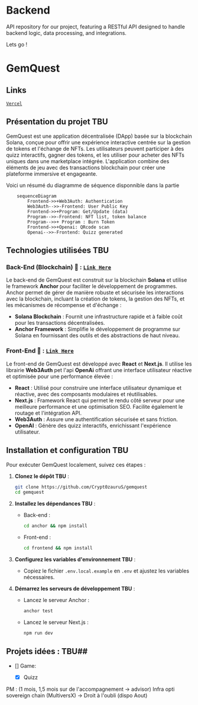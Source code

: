 # Backend
API repository for our project, featuring a RESTful API designed to handle backend logic, data processing, and integrations.

Lets go !


# GemQuest

## Links
[`Vercel`](https://gemquest-pi.vercel.app/)

## Présentation du projet TBU

GemQuest est une application décentralisée (DApp) basée sur la blockchain Solana, conçue pour offrir une expérience interactive centrée sur la gestion de tokens et l'échange de NFTs. Les utilisateurs peuvent participer à des quizz interactifs, gagner des tokens, et les utiliser pour acheter des NFTs uniques dans une marketplace intégrée. L'application combine des éléments de jeu avec des transactions blockchain pour créer une plateforme immersive et engageante.

Voici un résumé du diagramme de séquence disponnible dans la partie 
```mermaid
    sequenceDiagram
        Frontend->>+Web3Auth: Authentication
        Web3Auth-->>-Frontend: User Public Key
        Frontend->>+Program: Get/Update (data)
        Program-->>-Frontend: NFT list, token balance
        Program-->>+ Program : Burn Token
        Frontend->>+Openai: QRcode scan
        Openai-->>-Frontend: Quizz generated
```

## Technologies utilisées TBU

### Back-End (Blockchain) 🔗 : [`Link Here`](https://github.com/Crypt0zauruS/gemquest/tree/master/programs/gemquest)

Le back-end de GemQuest est construit sur la blockchain **Solana** et utilise le framework **Anchor** pour faciliter le développement de programmes. Anchor permet de gérer de manière robuste et sécurisée les interactions avec la blockchain, incluant la création de tokens, la gestion des NFTs, et les mécanismes de récompense et d'échange :

- **Solana Blockchain** : Fournit une infrastructure rapide et à faible coût pour les transactions décentralisées.
- **Anchor Framework** : Simplifie le développement de programme sur Solana en fournissant des outils et des abstractions de haut niveau.

### Front-End 🔗 : [`Link Here`](https://github.com/Crypt0zauruS/gemquest/frontend)

Le front-end de GemQuest est développé avec **React** et **Next.js**. Il utilise les librairie **Web3Auth** pet l'api **OpenAi** offrant une interface utilisateur réactive et optimisée pour une performance élevée :

- **React** : Utilisé pour construire une interface utilisateur dynamique et réactive, avec des composants modulaires et réutilisables.
- **Next.js** : Framework React qui permet le rendu côté serveur pour une meilleure performance et une optimisation SEO. Facilite également le routage et l'intégration API.
- **Web3Auth** : Assure une authentification sécurisée et sans friction.
- **OpenAI** : Génère des quizz interactifs, enrichissant l'expérience utilisateur.

## Installation et configuration TBU

Pour exécuter GemQuest localement, suivez ces étapes :

1. **Clonez le dépôt TBU** :
   ```bash
   git clone https://github.com/Crypt0zauruS/gemquest
   cd gemquest
   ```

2. **Installez les dépendances TBU** :
   - Back-end :
     ```bash
     cd anchor && npm install
     ```
   - Front-end :
     ```bash
     cd frontend && npm install
     ```

3. **Configurez les variables d'environnement TBU** :
   - Copiez le fichier `.env.local.example` en `.env` et ajustez les variables nécessaires.

4. **Démarrez les serveurs de développement TBU** :
   - Lancez le serveur Anchor :
     ```bash
     anchor test
     ```
   - Lancez le serveur Next.js :
     ```bash
     npm run dev
     ```



## Projets idées :  TBU##
- [] Game:
  - [X] Quizz



PM : (1 mois, 1,5 mois sur de l'accompagnement -> advisor)
Infra opti
sovereign chain (MultiversX) -> Droit à l'oubli
(dispo Aout)
